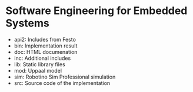 # Software Engineering for Embedded Systems

* api2: Includes from Festo
* bin: Implementation result
* doc: HTML documenation
* inc: Additional includes
* lib: Static library files
* mod: Uppaal model
* sim: Robotino Sim Professional simulation
* src: Source code of the implementation

